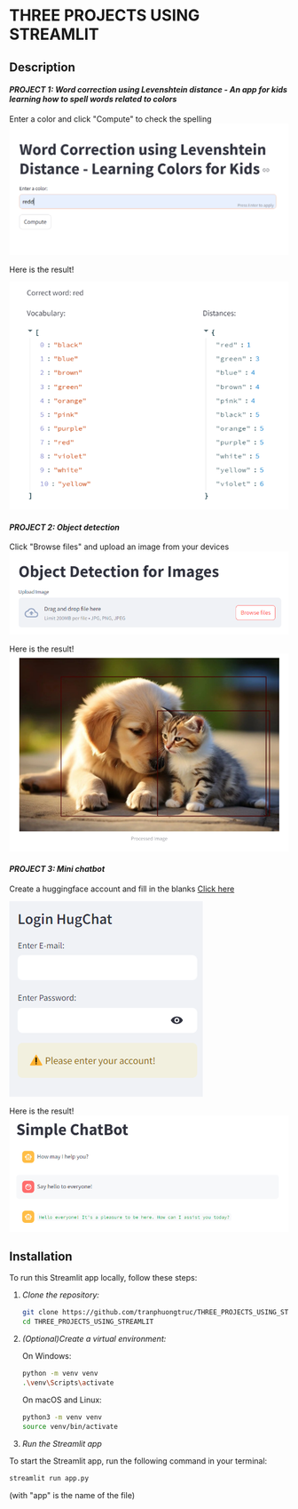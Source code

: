 # THREE PROJECTS USING STREAMLIT

## Description
#### *PROJECT 1: Word correction using Levenshtein distance - An app for kids learning how to spell words related to colors*
Enter a color and click "Compute" to check the spelling
![alt](/data/project1.png)

Here is the result!

![alt](/data/project1_result.png)

#### *PROJECT 2: Object detection*
Click "Browse files" and upload an image from your devices
![alt](/data/project2.png)

Here is the result!
![alt](/data/project2_result.png)

#### *PROJECT 3: Mini chatbot*
Create a huggingface account and fill in the blanks
[Click here](https://huggingface.co/)

![alt](/data/project3.png)

Here is the result!
![alt](/data/project3_result.png)

## Installation
To run this Streamlit app locally, follow these steps:

1. *Clone the repository:*
    ```sh
    git clone https://github.com/tranphuongtruc/THREE_PROJECTS_USING_STREAMLIT.git
    cd THREE_PROJECTS_USING_STREAMLIT
    ```

2. *(Optional)Create a virtual environment:*
   
    On Windows:
 
    ```sh
    python -m venv venv
    .\venv\Scripts\activate
    ```

    On macOS and Linux:
   ```sh
   python3 -m venv venv
   source venv/bin/activate
   ```

4. *Run the Streamlit app*

To start the Streamlit app, run the following command in your terminal:
```sh
streamlit run app.py
```
(with "app" is the name of the file)
